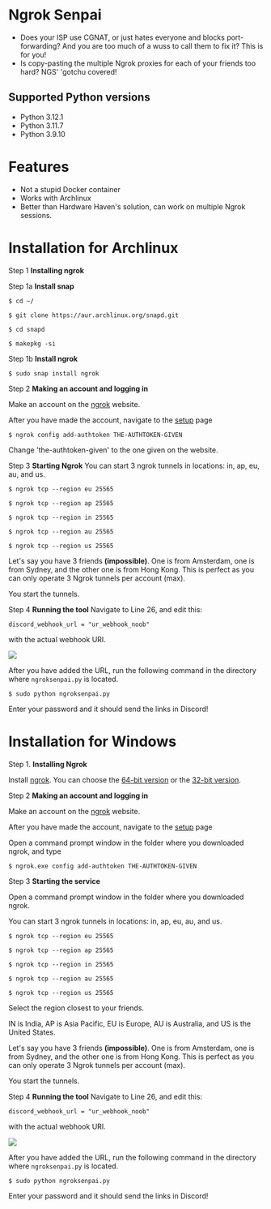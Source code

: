 # Ngrok Senpai
* Does your ISP use CGNAT, or just hates everyone and blocks port-forwarding? And you are too much of a wuss to call them to fix it? This is for you!
* Is copy-pasting the multiple Ngrok proxies for each of your friends too hard? NGS' 'gotchu covered!

## Supported Python versions
* Python 3.12.1
* Python 3.11.7
* Python 3.9.10

# Features
* Not a stupid Docker container
* Works with Archlinux
* Better than Hardware Haven's solution, can work on multiple Ngrok sessions.

# Installation for Archlinux
Step 1 **Installing ngrok**

Step 1a **Install snap**

`$ cd ~/`

`$ git clone https://aur.archlinux.org/snapd.git`

`$ cd snapd`

`$ makepkg -si`

Step 1b **Install ngrok**

`$ sudo snap install ngrok`

Step 2 **Making an account and logging in**

Make an account on the [ngrok](https://dashboard.ngrok.com/signup) website.

After you have made the account, navigate to the [setup](https://dashboard.ngrok.com/get-started/setup/linux) page

`$ ngrok config add-authtoken THE-AUTHTOKEN-GIVEN`

Change 'the-authtoken-given' to the one given on the website.

Step 3 **Starting Ngrok**
You can start 3 ngrok tunnels in locations: in, ap, eu, au, and us.

`$ ngrok tcp --region eu 25565`

`$ ngrok tcp --region ap 25565`

`$ ngrok tcp --region in 25565`

`$ ngrok tcp --region au 25565`

`$ ngrok tcp --region us 25565`

Let's say you have 3 friends **(impossible)**. One is from Amsterdam, one is from Sydney, and the other one is from Hong Kong. This is perfect as you can only operate 3 Ngrok tunnels per account (max).

You start the tunnels.

Step 4 **Running the tool**
Navigate to Line 26, and edit this:

`discord_webhook_url = "ur_webhook_noob"`

with the actual webhook URI.

![](https://i.ibb.co/0Qb8d4q/Untitled.png)

After you have added the URL, run the following command in the directory where `ngroksenpai.py` is located.

`$ sudo python ngroksenpai.py`

Enter your password and it should send the links in Discord!

# Installation for Windows
Step 1. **Installing Ngrok**

Install [ngrok](ngrok.com). You can choose the [64-bit version](https://bin.equinox.io/c/bNyj1mQVY4c/ngrok-v3-stable-windows-amd64.zip) or the [32-bit version](https://bin.equinox.io/c/bNyj1mQVY4c/ngrok-v3-stable-windows-386.zip). 

Step 2 **Making an account and logging in**

Make an account on the [ngrok](https://dashboard.ngrok.com/signup) website.

After you have made the account, navigate to the [setup](https://dashboard.ngrok.com/get-started/setup/linux) page

Open a command prompt window in the folder where you downloaded ngrok, and type

`$ ngrok.exe config add-authtoken THE-AUTHTOKEN-GIVEN`

Step 3 **Starting the service**

Open a command prompt window in the folder where you downloaded ngrok.

You can start 3 ngrok tunnels in locations: in, ap, eu, au, and us.

`$ ngrok tcp --region eu 25565`

`$ ngrok tcp --region ap 25565`

`$ ngrok tcp --region in 25565`

`$ ngrok tcp --region au 25565`

`$ ngrok tcp --region us 25565`

Select the region closest to your friends.

IN is India, AP is Asia Pacific, EU is Europe, AU is Australia, and US is the United States.

Let's say you have 3 friends **(impossible)**. One is from Amsterdam, one is from Sydney, and the other one is from Hong Kong. This is perfect as you can only operate 3 Ngrok tunnels per account (max).

You start the tunnels.

Step 4 **Running the tool**
Navigate to Line 26, and edit this:

`discord_webhook_url = "ur_webhook_noob"`

with the actual webhook URI.

![](https://i.ibb.co/0Qb8d4q/Untitled.png)

After you have added the URL, run the following command in the directory where `ngroksenpai.py` is located.

`$ sudo python ngroksenpai.py`

Enter your password and it should send the links in Discord!

